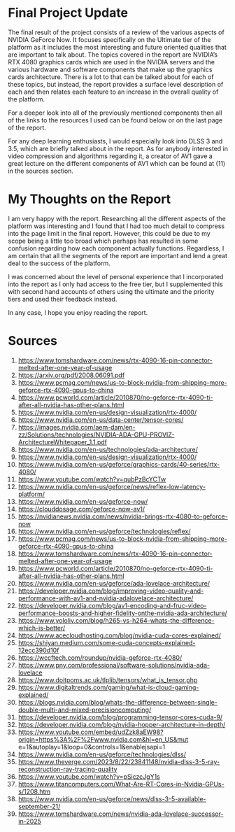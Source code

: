 # Final Project Update

The final result of the project consists of a review of the various aspects of NVIDIA GeForce Now. It focuses specifically on the Ultimate tier of the platform as it includes the most interesting and future oriented qualities that are important to talk about. The topics covered in the report are NVIDIA’s RTX 4080 graphics cards which are used in the NVIDIA servers and the various hardware and software components that make up the graphics cards architecture. There is a lot to that can be talked about for each of these topics, but instead, the report provides a surface level description of each and then relates each feature to an increase in the overall quality of the platform.

For a deeper look into all of the previously mentioned components then all of the links to the resources I used can be found below or on the last page of the report. 

For any deep learning enthusiasts, I would especially look into DLSS 3 and 3.5, which are briefly talked about in the report. As for anybody interested in video compression and algorithms regarding it, a creator of AV1 gave a great lecture on the different components of AV1 which can be found at (11) in the sources section.

# My Thoughts on the Report

I am very happy with the report. Researching all the different aspects of the platform was interesting and I found that I had too much detail to compress into the page limit in the final report. However, this could be due to my scope being a little too broad which perhaps has resulted in some confusion regarding how each component actually functions. Regardless, I am certain that all the segments of the report are important and lend a great deal to the success of the platform. 

I  was concerned about the level of personal experience that I incorporated into the report as I only had access to the free tier, but I supplemented this with second hand accounts of others using the ultimate and the priority tiers and used their feedback instead.

In any case, I hope you enjoy reading the report.

# Sources

1. https://www.tomshardware.com/news/rtx-4090-16-pin-connector-melted-after-one-year-of-usage
2. https://arxiv.org/pdf/2008.06091.pdf
3. https://www.pcmag.com/news/us-to-block-nvidia-from-shipping-more-geforce-rtx-4090-gpus-to-china
4. https://www.pcworld.com/article/2010870/no-geforce-rtx-4090-ti-after-all-nvidia-has-other-plans.html
5. https://www.nvidia.com/en-us/design-visualization/rtx-4000/
6. https://www.nvidia.com/en-us/data-center/tensor-cores/
7. https://images.nvidia.com/aem-dam/en-zz/Solutions/technologies/NVIDIA-ADA-GPU-PROVIZ-ArchitectureWhitepaper_1.1.pdf
8. https://www.nvidia.com/en-us/technologies/ada-architecture/
9. https://www.nvidia.com/en-us/design-visualization/rtx-4000/
10. https://www.nvidia.com/en-us/geforce/graphics-cards/40-series/rtx-4080/
11. https://www.youtube.com/watch?v=qubPzBcYCTw
12. https://www.nvidia.com/en-us/geforce/news/reflex-low-latency-platform/
13. https://www.nvidia.com/en-us/geforce-now/
14. https://clouddosage.com/geforce-now-av1/
15. https://nvidianews.nvidia.com/news/nvidia-brings-rtx-4080-to-geforce-now
16. https://www.nvidia.com/en-us/geforce/technologies/reflex/
17. https://www.pcmag.com/news/us-to-block-nvidia-from-shipping-more-geforce-rtx-4090-gpus-to-china
18. https://www.tomshardware.com/news/rtx-4090-16-pin-connector-melted-after-one-year-of-usage
19. https://www.pcworld.com/article/2010870/no-geforce-rtx-4090-ti-after-all-nvidia-has-other-plans.html
20. https://www.nvidia.com/en-us/geforce/ada-lovelace-architecture/
21. https://developer.nvidia.com/blog/improving-video-quality-and-performance-with-av1-and-nvidia-adalovelace-architecture/
22. https://developer.nvidia.com/blog/av1-encoding-and-fruc-video-performance-boosts-and-higher-fidelity-onthe-nvidia-ada-architecture/
23. https://www.yololiv.com/blog/h265-vs-h264-whats-the-difference-which-is-better/
24. https://www.acecloudhosting.com/blog/nvidia-cuda-cores-explained/
25. https://shiyan.medium.com/some-cuda-concepts-explained-12ecc390d10f
26. https://wccftech.com/roundup/nvidia-geforce-rtx-4080/
27. https://www.pny.com/professional/software-solutions/nvidia-ada-lovelace
28. https://www.doitpoms.ac.uk/tlplib/tensors/what_is_tensor.php
29. https://www.digitaltrends.com/gaming/what-is-cloud-gaming-explained/
30. https://blogs.nvidia.com/blog/whats-the-difference-between-single-double-multi-and-mixed-precisioncomputing/
31. https://developer.nvidia.com/blog/programming-tensor-cores-cuda-9/
32. https://developer.nvidia.com/blog/nvidia-hopper-architecture-in-depth/
33. https://www.youtube.com/embed/udZzk8aEW98?origin=https%3A%2F%2Fwww.nvidia.com&hl=en_US&mut
e=1&autoplay=1&loop=0&controls=1&enablejsapi=1
34. https://www.nvidia.com/en-us/geforce/technologies/dlss/
35. https://www.theverge.com/2023/8/22/23841148/nvidia-dlss-3-5-ray-reconstruction-ray-tracing-quality
36. https://www.youtube.com/watch?v=pSiczcJgY1s
37. https://www.titancomputers.com/What-Are-RT-Cores-in-Nvidia-GPUs-s/1208.htm
38. https://www.nvidia.com/en-us/geforce/news/dlss-3-5-available-september-21/
39. https://www.tomshardware.com/news/nvidia-ada-lovelace-successor-in-2025
